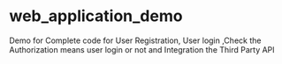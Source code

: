 # web_application_demo
Demo for Complete  code for User Registration, User login  ,Check the Authorization  means user login or not and Integration the Third Party API 
